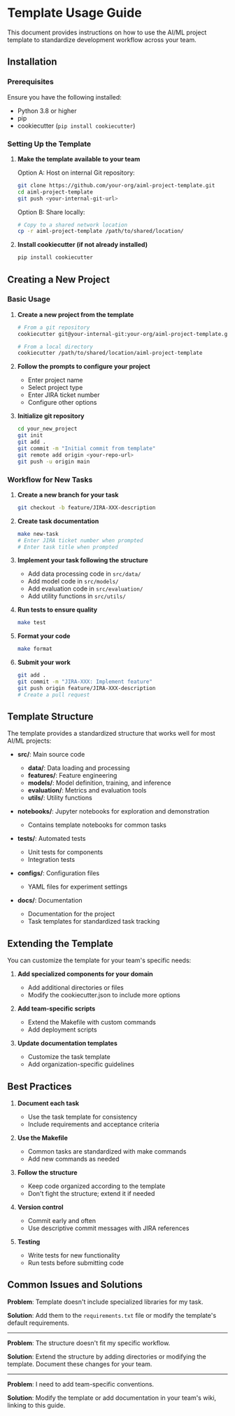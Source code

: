 # Template Usage Guide

This document provides instructions on how to use the AI/ML project template to standardize development workflow across your team.

## Installation

### Prerequisites

Ensure you have the following installed:
- Python 3.8 or higher
- pip
- cookiecutter (`pip install cookiecutter`)

### Setting Up the Template

1. **Make the template available to your team**

   Option A: Host on internal Git repository:
   ```bash
   git clone https://github.com/your-org/aiml-project-template.git
   cd aiml-project-template
   git push <your-internal-git-url>
   ```

   Option B: Share locally:
   ```bash
   # Copy to a shared network location
   cp -r aiml-project-template /path/to/shared/location/
   ```

2. **Install cookiecutter (if not already installed)**
   ```bash
   pip install cookiecutter
   ```

## Creating a New Project

### Basic Usage

1. **Create a new project from the template**
   ```bash
   # From a git repository
   cookiecutter git@your-internal-git:your-org/aiml-project-template.git
   
   # From a local directory
   cookiecutter /path/to/shared/location/aiml-project-template
   ```

2. **Follow the prompts to configure your project**
   - Enter project name
   - Select project type
   - Enter JIRA ticket number
   - Configure other options

3. **Initialize git repository**
   ```bash
   cd your_new_project
   git init
   git add .
   git commit -m "Initial commit from template"
   git remote add origin <your-repo-url>
   git push -u origin main
   ```

### Workflow for New Tasks

1. **Create a new branch for your task**
   ```bash
   git checkout -b feature/JIRA-XXX-description
   ```

2. **Create task documentation**
   ```bash
   make new-task
   # Enter JIRA ticket number when prompted
   # Enter task title when prompted
   ```

3. **Implement your task following the structure**
   - Add data processing code in `src/data/`
   - Add model code in `src/models/`
   - Add evaluation code in `src/evaluation/`
   - Add utility functions in `src/utils/`

4. **Run tests to ensure quality**
   ```bash
   make test
   ```

5. **Format your code**
   ```bash
   make format
   ```

6. **Submit your work**
   ```bash
   git add .
   git commit -m "JIRA-XXX: Implement feature"
   git push origin feature/JIRA-XXX-description
   # Create a pull request
   ```

## Template Structure

The template provides a standardized structure that works well for most AI/ML projects:

- **src/**: Main source code
  - **data/**: Data loading and processing
  - **features/**: Feature engineering
  - **models/**: Model definition, training, and inference
  - **evaluation/**: Metrics and evaluation tools
  - **utils/**: Utility functions

- **notebooks/**: Jupyter notebooks for exploration and demonstration
  - Contains template notebooks for common tasks

- **tests/**: Automated tests
  - Unit tests for components
  - Integration tests

- **configs/**: Configuration files
  - YAML files for experiment settings

- **docs/**: Documentation
  - Documentation for the project
  - Task templates for standardized task tracking

## Extending the Template

You can customize the template for your team's specific needs:

1. **Add specialized components for your domain**
   - Add additional directories or files
   - Modify the cookiecutter.json to include more options

2. **Add team-specific scripts**
   - Extend the Makefile with custom commands
   - Add deployment scripts

3. **Update documentation templates**
   - Customize the task template
   - Add organization-specific guidelines

## Best Practices

1. **Document each task**
   - Use the task template for consistency
   - Include requirements and acceptance criteria

2. **Use the Makefile**
   - Common tasks are standardized with make commands
   - Add new commands as needed

3. **Follow the structure**
   - Keep code organized according to the template
   - Don't fight the structure; extend it if needed

4. **Version control**
   - Commit early and often
   - Use descriptive commit messages with JIRA references

5. **Testing**
   - Write tests for new functionality
   - Run tests before submitting code

## Common Issues and Solutions

**Problem**: Template doesn't include specialized libraries for my task.

**Solution**: Add them to the `requirements.txt` file or modify the template's default requirements.

---

**Problem**: The structure doesn't fit my specific workflow.

**Solution**: Extend the structure by adding directories or modifying the template. Document these changes for your team.

---

**Problem**: I need to add team-specific conventions.

**Solution**: Modify the template or add documentation in your team's wiki, linking to this guide. 
